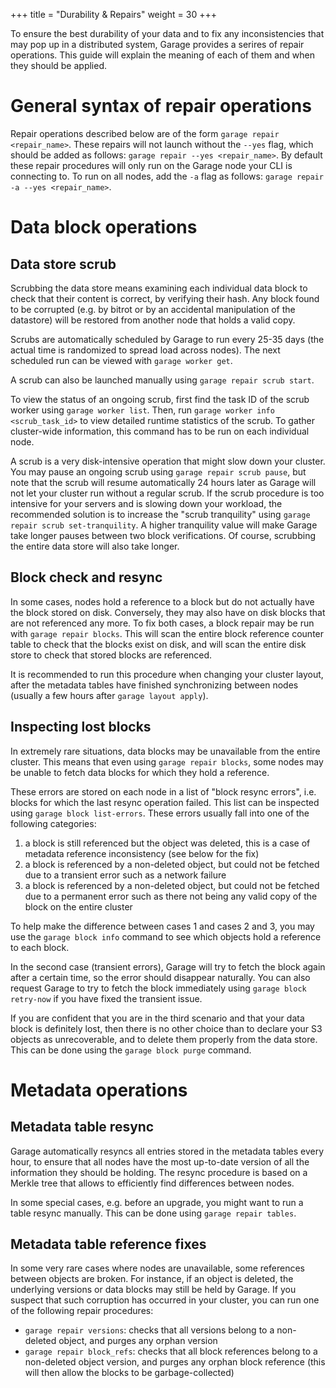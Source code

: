 +++
title = "Durability & Repairs"
weight = 30
+++

To ensure the best durability of your data and to fix any inconsistencies that may
pop up in a distributed system, Garage provides a serires of repair operations.
This guide will explain the meaning of each of them and when they should be applied.


# General syntax of repair operations

Repair operations described below are of the form `garage repair <repair_name>`.
These repairs will not launch without the `--yes` flag, which should
be added as follows: `garage repair --yes <repair_name>`.
By default these repair procedures will only run on the Garage node your CLI is
connecting to. To run on all nodes, add the `-a` flag as follows:
`garage repair -a --yes <repair_name>`.

# Data block operations

## Data store scrub

Scrubbing the data store means examining each individual data block to check that
their content is correct, by verifying their hash. Any block found to be corrupted
(e.g. by bitrot or by an accidental manipulation of the datastore) will be
restored from another node that holds a valid copy.

Scrubs are automatically scheduled by Garage to run every 25-35 days (the
actual time is randomized to spread load across nodes). The next scheduled run
can be viewed with `garage worker get`.

A scrub can also be launched manually using `garage repair scrub start`.

To view the status of an ongoing scrub, first find the task ID of the scrub worker
using `garage worker list`. Then, run `garage worker info <scrub_task_id>` to
view detailed runtime statistics of the scrub. To gather cluster-wide information,
this command has to be run on each individual node.

A scrub is a very disk-intensive operation that might slow down your cluster.
You may pause an ongoing scrub using `garage repair scrub pause`, but note that
the scrub will resume automatically 24 hours later as Garage will not let your
cluster run without a regular scrub. If the scrub procedure is too intensive
for your servers and is slowing down your workload, the recommended solution
is to increase the "scrub tranquility" using `garage repair scrub set-tranquility`.
A higher tranquility value will make Garage take longer pauses between two block
verifications. Of course, scrubbing the entire data store will also take longer.

## Block check and resync

In some cases, nodes hold a reference to a block but do not actually have the block
stored on disk. Conversely, they may also have on disk blocks that are not referenced
any more. To fix both cases, a block repair may be run with `garage repair blocks`.
This will scan the entire block reference counter table to check that the blocks
exist on disk, and will scan the entire disk store to check that stored blocks
are referenced.

It is recommended to run this procedure when changing your cluster layout,
after the metadata tables have finished synchronizing between nodes
(usually a few hours after `garage layout apply`).

## Inspecting lost blocks

In extremely rare situations, data blocks may be unavailable from the entire cluster.
This means that even using `garage repair blocks`, some nodes may be unable
to fetch data blocks for which they hold a reference.

These errors are stored on each node in a list of "block resync errors", i.e.
blocks for which the last resync operation failed.
This list can be inspected using `garage block list-errors`.
These errors usually fall into one of the following categories:

1. a block is still referenced but the object was deleted, this is a case
   of metadata reference inconsistency (see below for the fix)
2. a block is referenced by a non-deleted object, but could not be fetched due
   to a transient error such as a network failure
3. a block is referenced by a non-deleted object, but could not be fetched due
   to a permanent error such as there not being any valid copy of the block on the
   entire cluster

To help make the difference between cases 1 and cases 2 and 3, you may use the
`garage block info` command to see which objects hold a reference to each block.

In the second case (transient errors), Garage will try to fetch the block again
after a certain time, so the error should disappear naturally. You can also
request Garage to try to fetch the block immediately using `garage block retry-now`
if you have fixed the transient issue.

If you are confident that you are in the third scenario and that your data block
is definitely lost, then there is no other choice than to declare your S3 objects
as unrecoverable, and to delete them properly from the data store. This can be done
using the `garage block purge` command.


# Metadata operations

## Metadata table resync

Garage automatically resyncs all entries stored in the metadata tables every hour,
to ensure that all nodes have the most up-to-date version of all the information
they should be holding.
The resync procedure is based on a Merkle tree that allows to efficiently find
differences between nodes.

In some special cases, e.g. before an upgrade, you might want to run a table
resync manually. This can be done using `garage repair tables`.

## Metadata table reference fixes

In some very rare cases where nodes are unavailable, some references between objects
are broken. For instance, if an object is deleted, the underlying versions or data
blocks may still be held by Garage. If you suspect that such corruption has occurred
in your cluster, you can run one of the following repair procedures:

- `garage repair versions`: checks that all versions belong to a non-deleted object, and purges any orphan version
- `garage repair block_refs`: checks that all block references belong to a non-deleted object version, and purges any orphan block reference (this will then allow the blocks to be garbage-collected)

